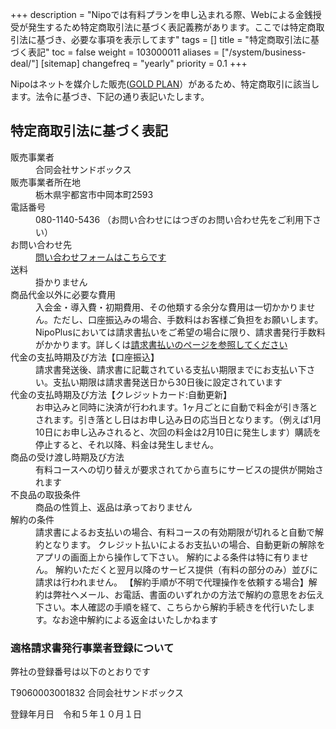+++
description = "Nipoでは有料プランを申し込まれる際、Webによる金銭授受が発生するため特定商取引法に基づく表記義務があります。ここでは特定商取引法に基づき、必要な事項を表示してます"
tags = []
title = "特定商取引法に基づく表記"
toc = false
weight = 103000011
aliases = ["/system/business-deal/"]
[sitemap]
  changefreq = "yearly"
  priority = 0.1
+++

Nipoはネットを媒介した販売([GOLD PLAN](/docs/price/_about/)）があるため、特定商取引に該当します。法令に基づき、下記の通り表記いたします。

## 特定商取引法に基づく表記

<dl class="basic">
  <dt>販売事業者</dt>
  <dd>合同会社サンドボックス</dd>
  <dt>販売事業者所在地</dt>
  <dd>栃木県宇都宮市中岡本町2593</dd>
  <dt>電話番号</dt>
  <dd>080-1140-5436  （お問い合わせにはつぎのお問い合わせ先をご利用下さい）</dd>
  <dt>お問い合わせ先</dt>
  <dd><a href="/others/inquery/">問い合わせフォームはこちらです</a></dd>
  <dt>送料</dt>
  <dd>掛かりません</dd>
  <dt>商品代金以外に必要な費用</dt>
  <dd>入会金・導入費・初期費用、その他類する余分な費用は一切かかりません。ただし、口座振込みの場合、手数料はお客様ご負担をお願いします。<br>NipoPlusにおいては請求書払いをご希望の場合に限り、請求書発行手数料がかかります。詳しくは<a href="/docs/price/invoice/">請求書払いのページを参照してください</a></dd>
  <dt>代金の支払時期及び方法【口座振込】</dt>
  <dd>請求書発送後、請求書に記載されている支払い期限までにお支払い下さい。支払い期限は請求書発送日から30日後に設定されています</dd>
  <dt>代金の支払時期及び方法【クレジットカード:自動更新】</dt>
  <dd>お申込みと同時に決済が行われます。1ヶ月ごとに自動で料金が引き落とされます。引き落とし日はお申し込み日の応当日となります。（例えば1月10日にお申し込みされると、次回の料金は2月10日に発生します）購読を停止すると、それ以降、料金は発生しません。</dd>
  <dt>商品の受け渡し時期及び方法</dt>
  <dd>有料コースへの切り替えが要求されてから直ちにサービスの提供が開始されます</dd>
  <dt>不良品の取扱条件</dt>
  <dd>商品の性質上、返品は承っておりません</dd>
  <dt>解約の条件</dt>
  <dd>請求書によるお支払いの場合、有料コースの有効期限が切れると自動で解約となります。  クレジット払いによるお支払いの場合、自動更新の解除をアプリの画面上から操作して下さい。  解約による条件は特に有りません。  解約いただくと翌月以降のサービス提供（有料の部分のみ）並びに請求は行われません。  【解約手順が不明で代理操作を依頼する場合】解約は弊社へメール、お電話、書面のいずれかの方法で解約の意思をお伝え下さい。本人確認の手順を経て、こちらから解約手続きを代行いたします。なお途中解約による返金はいたしかねます</dd>
</dl>

### 適格請求書発行事業者登録について

弊社の登録番号は以下のとおりです

T9060003001832
合同会社サンドボックス

登録年月日　令和５年１０月１日
